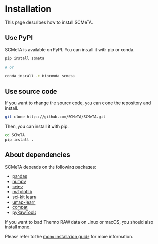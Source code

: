 # Installation

This page describes how to install SCMeTA.

## Use PyPI

SCMeTA is available on PyPI. You can install it with pip or conda.


```bash
pip install scmeta

# or 

conda install -c bioconda scmeta
```

## Use source code

If you want to change the source code, you can clone the repository and install.

```bash
git clone https://github.com/SCMeTA/SCMeTA.git

```

Then, you can install it with pip.

```bash
cd SCMeTA
pip install .
```

## About dependencies

SCMeTA depends on the following packages:

- [pandas](https://pandas.pydata.org/)
- [numpy](https://numpy.org/)
- [scipy](https://www.scipy.org/)
- [matplotlib](https://matplotlib.org/)
- [sci-kit learn](https://scikit-learn.org/stable/)
- [umap-learn](https://umap-learn.readthedocs.io/en/latest/)
- [combat]()
- [pyRawTools](https://github.com/EstrellaXD/pyRawTools)

If you want to load Thermo RAW data on Linux or macOS, you should also install [mono](https://www.mono-project.com/).

Please refer to the [mono installation guide](https://www.mono-project.com/download/stable/#download-lin) for more information.